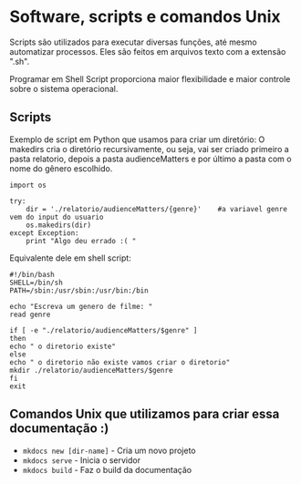 # Software, scripts e comandos Unix 
Scripts são utilizados para executar diversas funções, até mesmo automatizar processos. Eles são feitos em arquivos texto com a extensão ".sh".

Programar em Shell Script proporciona maior flexibilidade e maior controle sobre o sistema operacional.

## Scripts
Exemplo de script em Python que usamos para criar um diretório:
O makedirs cria o diretório recursivamente, ou seja, vai ser criado primeiro a pasta relatorio, depois a pasta audienceMatters e por último a pasta com o nome do gênero escolhido.
<pre><code>import os

try:
    dir = './relatorio/audienceMatters/{genre}'    #a variavel genre vem do input do usuario   
    os.makedirs(dir)
except Exception:
    print "Algo deu errado :( "</code></pre>

Equivalente dele em shell script:

<pre><code>#!/bin/bash
SHELL=/bin/sh
PATH=/sbin:/usr/sbin:/usr/bin:/bin

echo "Escreva um genero de filme: "
read genre

if [ -e "./relatorio/audienceMatters/$genre" ]
then
echo " o diretorio existe"
else
echo " o diretorio não existe vamos criar o diretorio"
mkdir ./relatorio/audienceMatters/$genre
fi
exit</code></pre>

## Comandos Unix que utilizamos para criar essa documentação :)
* `mkdocs new [dir-name]` - Cria um novo projeto
* `mkdocs serve` - Inicia o servidor
* `mkdocs build` - Faz o build da documentação



